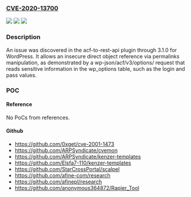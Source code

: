 ### [CVE-2020-13700](https://cve.mitre.org/cgi-bin/cvename.cgi?name=CVE-2020-13700)
![](https://img.shields.io/static/v1?label=Product&message=n%2Fa&color=blue)
![](https://img.shields.io/static/v1?label=Version&message=n%2Fa&color=blue)
![](https://img.shields.io/static/v1?label=Vulnerability&message=n%2Fa&color=brighgreen)

### Description

An issue was discovered in the acf-to-rest-api plugin through 3.1.0 for WordPress. It allows an insecure direct object reference via permalinks manipulation, as demonstrated by a wp-json/acf/v3/options/ request that reads sensitive information in the wp_options table, such as the login and pass values.

### POC

#### Reference
No PoCs from references.

#### Github
- https://github.com/0xget/cve-2001-1473
- https://github.com/ARPSyndicate/cvemon
- https://github.com/ARPSyndicate/kenzer-templates
- https://github.com/Elsfa7-110/kenzer-templates
- https://github.com/StarCrossPortal/scalpel
- https://github.com/afine-com/research
- https://github.com/afinepl/research
- https://github.com/anonymous364872/Rapier_Tool


